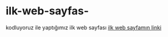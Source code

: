 # ilk-web-sayfas-
kodluyoruz ile yaptığımız ilk web sayfası
<a href="file:///C:/Users/%C3%9CM%C4%B0T/Documents/kodluyoruz%20proje/index.html/">ilk web sayfamın linki</a>

